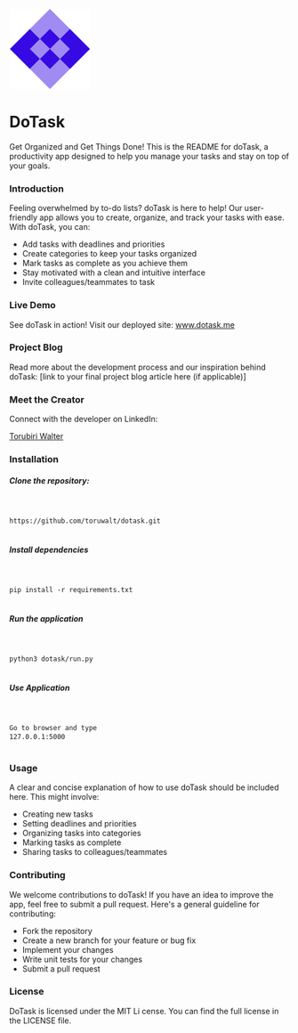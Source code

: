 ![image](https://github.com/toruwalt/dotask/blob/main/dotask/static/svg/logo.svg)

# DoTask
Get Organized and Get Things Done!
This is the README for doTask, a productivity app designed to help you manage your tasks and stay on top of your goals.


### Introduction
Feeling overwhelmed by to-do lists? doTask is here to help! Our user-friendly app allows you to create, organize, and track your tasks with ease.
With doTask, you can:

* Add tasks with deadlines and priorities
* Create categories to keep your tasks organized
* Mark tasks as complete as you achieve them
* Stay motivated with a clean and intuitive interface
* Invite colleagues/teammates to task


### Live Demo
See doTask in action! Visit our deployed site: www.dotask.me


### Project Blog
Read more about the development process and our inspiration behind doTask: [link to your final project blog article here (if applicable)]


### Meet the Creator
Connect with the developer on LinkedIn:

[Torubiri Walter](https://linktr.ee/toruwalt)


### Installation

##### Clone the repository:
```


https://github.com/toruwalt/dotask.git


```

##### Install dependencies
```


pip install -r requirements.txt


```


##### Run the application
```


python3 dotask/run.py


```
##### Use Application
```


Go to browser and type
127.0.0.1:5000


```


### Usage
A clear and concise explanation of how to use doTask should be included here. This might involve:

- Creating new tasks
- Setting deadlines and priorities
- Organizing tasks into categories
- Marking tasks as complete
- Sharing tasks to colleagues/teammates


### Contributing
We welcome contributions to doTask! If you have an idea to improve the app, feel free to submit a pull request. Here's a general guideline for contributing:

- Fork the repository
- Create a new branch for your feature or bug fix
- Implement your changes
- Write unit tests for your changes
- Submit a pull request


### License
DoTask is licensed under the MIT Li
cense. You can find the full license in the LICENSE file.
